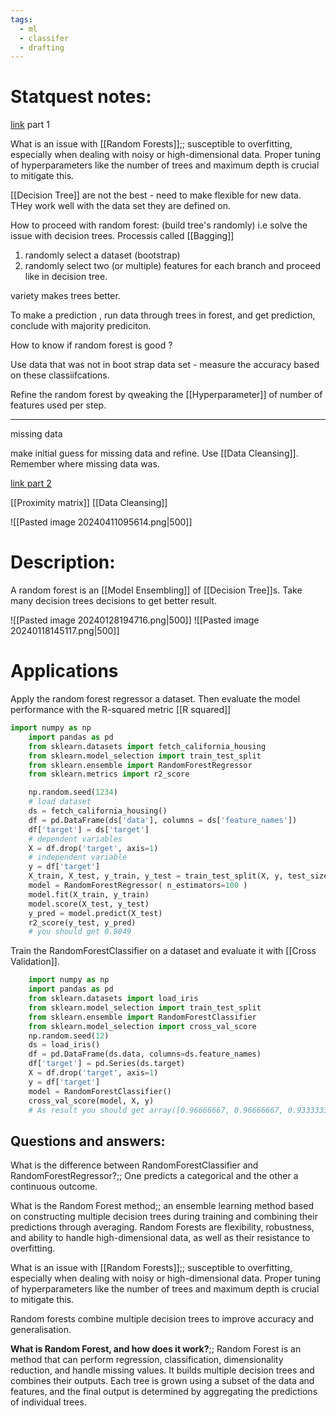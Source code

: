 ```yaml
---
tags:
  - ml
  - classifer
  - drafting
---
```

# Statquest notes:

[link](https://www.youtube.com/watch?v=J4Wdy0Wc_xQ)  part 1

What is an issue with [[Random Forests]];; susceptible to overfitting, especially when dealing with noisy or high-dimensional data. Proper tuning of hyperparameters like the number of trees and maximum depth is crucial to mitigate this.

[[Decision Tree]] are not the best - need to make flexible for new data. THey work well with the data set they are defined on.

How to proceed with random forest: (build tree's randomly) i.e solve the issue with decision trees. Processis called [[Bagging]]
1) randomly select a dataset (bootstrap)
2) randomly select two (or multiple) features for each branch and proceed like in decision tree.

variety makes trees better.

To make a prediction , run data through trees in forest, and get prediction, conclude with majority prediciton.

How to know if random forest is good ?

Use data that was not in boot strap data set - measure the accuracy based on these classiifcations.

Refine the random forest by qweaking the [[Hyperparameter]] of number of features used per step.

---
missing data

make initial guess for missing data and refine. Use [[Data Cleansing]]. Remember where missing data was.


[link part 2](https://www.youtube.com/watch?v=sQ870aTKqiM)

[[Proximity matrix]] [[Data Cleansing]]

![[Pasted image 20240411095614.png|500]]


# Description:
A random forest is an [[Model Ensembling]] of [[Decision Tree]]s. Take many decision trees decisions to get better result.

![[Pasted image 20240128194716.png|500]]
![[Pasted image 20240118145117.png|500]]
# Applications

Apply the random forest regressor a dataset. Then evaluate the model performance with the R-squared metric [[R squared]]

```python
import numpy as np
    import pandas as pd
    from sklearn.datasets import fetch_california_housing
    from sklearn.model_selection import train_test_split
    from sklearn.ensemble import RandomForestRegressor
    from sklearn.metrics import r2_score

    np.random.seed(1234)
    # load dataset
    ds = fetch_california_housing()
    df = pd.DataFrame(ds['data'], columns = ds['feature_names'])
    df['target'] = ds['target']
    # dependent variables
    X = df.drop('target', axis=1)
    # independent variable
    y = df['target']
    X_train, X_test, y_train, y_test = train_test_split(X, y, test_size=0.2)
    model = RandomForestRegressor( n_estimators=100 )
    model.fit(X_train, y_train)
    model.score(X_test, y_test)
    y_pred = model.predict(X_test)
    r2_score(y_test, y_pred)
    # you should get 0.8049
```

Train the RandomForestClassifier on a dataset and evaluate it with [[Cross Validation]].

```python
    import numpy as np
    import pandas as pd
    from sklearn.datasets import load_iris
    from sklearn.model_selection import train_test_split
    from sklearn.ensemble import RandomForestClassifier
    from sklearn.model_selection import cross_val_score
    np.random.seed(12)
    ds = load_iris()
    df = pd.DataFrame(ds.data, columns=ds.feature_names)
    df['target'] = pd.Series(ds.target)
    X = df.drop('target', axis=1)
    y = df['target']
    model = RandomForestClassifier()
    cross_val_score(model, X, y)
    # As result you should get array([0.96666667, 0.96666667, 0.93333333, 0.96666667, 1.])
```
## Questions and answers:

What is the difference between RandomForestClassifier and RandomForestRegressor?;; One predicts a categorical and the other a continuous outcome.

What is the Random Forest method;; an ensemble learning method based on constructing multiple decision trees during training and combining their predictions through averaging. Random Forests are flexibility, robustness, and ability to handle high-dimensional data, as well as their resistance to overfitting.

What is an issue with [[Random Forests]];; susceptible to overfitting, especially when dealing with noisy or high-dimensional data. Proper tuning of hyperparameters like the number of trees and maximum depth is crucial to mitigate this.

Random forests combine multiple decision trees to improve accuracy and generalisation.

**What is Random Forest, and how does it work?**;; Random Forest is an method that can perform regression, classification, dimensionality reduction, and handle missing values. It builds multiple decision trees and combines their outputs. Each tree is grown using a subset of the data and features, and the final output is determined by aggregating the predictions of individual trees.